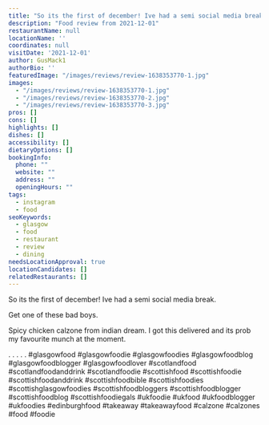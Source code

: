 ```yaml
---
title: "So its the first of december! Ive had a semi social media break."
description: "Food review from 2021-12-01"
restaurantName: null
locationName: ''
coordinates: null
visitDate: '2021-12-01'
author: GusMack1
authorBio: ''
featuredImage: "/images/reviews/review-1638353770-1.jpg"
images:
  - "/images/reviews/review-1638353770-1.jpg"
  - "/images/reviews/review-1638353770-2.jpg"
  - "/images/reviews/review-1638353770-3.jpg"
pros: []
cons: []
highlights: []
dishes: []
accessibility: []
dietaryOptions: []
bookingInfo:
  phone: ""
  website: ""
  address: ""
  openingHours: ""
tags:
  - instagram
  - food
seoKeywords:
  - glasgow
  - food
  - restaurant
  - review
  - dining
needsLocationApproval: true
locationCandidates: []
relatedRestaurants: []
---
```


So its the first of december! Ive had a semi social media break.

Get one of these bad boys.

Spicy chicken calzone from indian dream. I got this delivered and its prob my favourite munch at the moment.

.
.
.
.
.
#glasgowfood #glasgowfoodie #glasgowfoodies #glasgowfoodblog #glasgowfoodblogger #glasgowfoodlover #scotlandfood #scotlandfoodanddrink #scotlandfoodie #scottishfood #scottishfoodie #scottishfoodanddrink #scottishfoodbible #scottishfoodies #scottishglasgowfoodies #scottishfoodbloggers #scottishfoodblogger #scottishfoodblog #scottishfoodiegals #ukfoodie #ukfood #ukfoodblogger #ukfoodies #edinburghfood #takeaway #takeawayfood #calzone #calzones #food #foodie